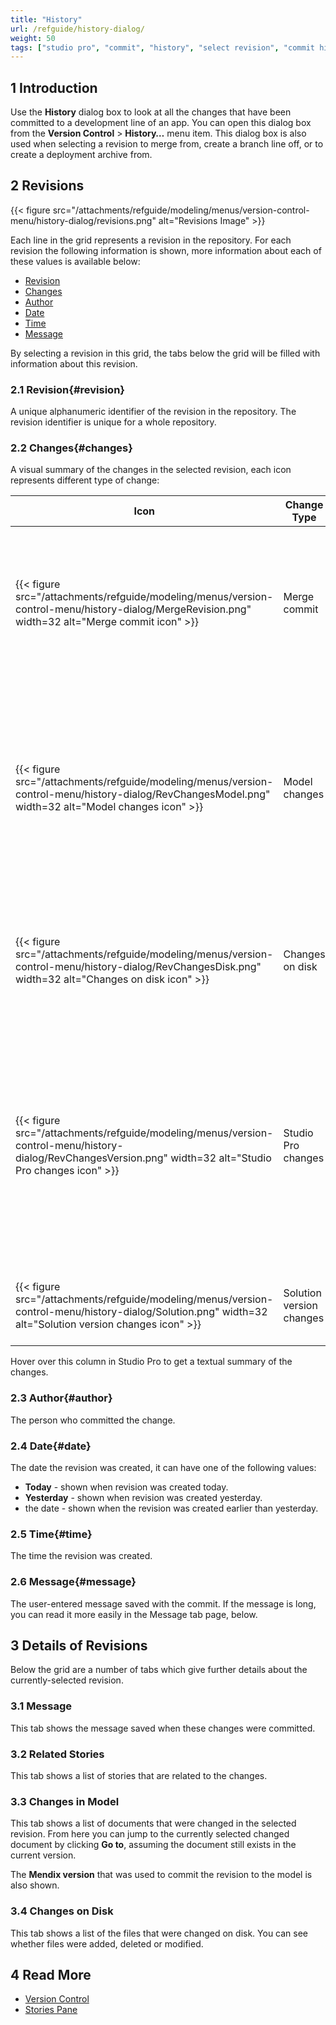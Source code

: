 ```yaml
---
title: "History"
url: /refguide/history-dialog/
weight: 50
tags: ["studio pro", "commit", "history", "select revision", "commit history"]
---
```

## 1 Introduction

Use the **History** dialog box to look at all the changes that have been committed to a development line of an app. You can open this dialog box from the **Version Control** > **History…** menu item. This dialog box is also used when selecting a revision to merge from, create a branch line off, or to create a deployment archive from.

## 2 Revisions

{{< figure src="/attachments/refguide/modeling/menus/version-control-menu/history-dialog/revisions.png" alt="Revisions Image" >}}

Each line in the grid represents a revision in the repository. For each revision the following information is shown, more information about each of these values is available below:

* [Revision](#revision)
* [Changes](#changes)
* [Author](#author)
* [Date](#date)
* [Time](#time)
* [Message](#message)

By selecting a revision in this grid, the tabs below the grid will be filled with information about this revision.

### 2.1 Revision{#revision}

A unique alphanumeric identifier of the revision in the repository. The revision identifier is unique for a whole repository.

### 2.2 Changes{#changes}

A visual summary of the changes in the selected revision, each icon represents different type of change:

| Icon | Change Type | Notes |
| --- | --- | --- |
| {{< figure src="/attachments/refguide/modeling/menus/version-control-menu/history-dialog/MergeRevision.png" width=32 alt="Merge commit icon" >}} | Merge commit | Indicates that the commit is a merge of two different commits.<br/>Hovering over will show both the parent [revisions](#revision). |
| {{< figure src="/attachments/refguide/modeling/menus/version-control-menu/history-dialog/RevChangesModel.png" width=32 alt="Model changes icon" >}} | Model changes | Indicates that there were some changes made to the domain model.<br/>For example, a new entity was added, an attribute renamed,  or an association changed. |
| {{< figure src="/attachments/refguide/modeling/menus/version-control-menu/history-dialog/RevChangesDisk.png" width=32 alt="Changes on disk icon" >}} | Changes on disk | Indicates that there were changes on disk.<br/>For example, a file was added or removed. |
| {{< figure src="/attachments/refguide/modeling/menus/version-control-menu/history-dialog/RevChangesVersion.png" width=32 alt="Studio Pro changes icon" >}} | Studio Pro changes | Indicates that there was a change to the Studio Pro version used to work with the app.<br/>For example, when upgrading the app from a previous version to the latest one. |
| {{< figure src="/attachments/refguide/modeling/menus/version-control-menu/history-dialog/Solution.png" width=32 alt="Solution version changes icon" >}} | Solution version changes| Indicates that there was an upgrade of based on solution. |

Hover over this column in Studio Pro to get a textual summary of the changes.

### 2.3 Author{#author}

The person who committed the change.

### 2.4 Date{#date}

The date the revision was created, it can have one of the following values:

* **Today** - shown when revision was created today.
* **Yesterday** - shown when revision was created yesterday.
* the date - shown when the revision was created earlier than yesterday.

### 2.5 Time{#time}

The time the revision was created.

### 2.6 Message{#message}

The user-entered message saved with the commit. If the message is long, you can read it more easily in the Message tab page, below.

## 3 Details of Revisions

Below the grid are a number of tabs which give further details about the currently-selected revision.

### 3.1 Message

This tab shows the message saved when these changes were committed.

### 3.2 Related Stories

This tab shows a list of stories that are related to the changes.

### 3.3 Changes in Model

This tab shows a list of documents that were changed in the selected revision. From here you can jump to the currently selected changed document by clicking **Go to**, assuming the document still exists in the current version.

The **Mendix version** that was used to commit the revision to the model is also shown. 

### 3.4 Changes on Disk

This tab shows a list of the files that were changed on disk. You can see whether files were added, deleted or modified.

## 4 Read More

* [Version Control](/refguide/version-control/)
* [Stories Pane](/refguide/stories-pane/)
